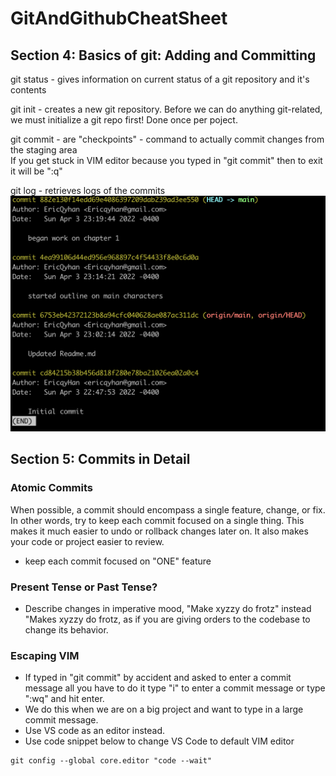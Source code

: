 # GitAndGithubCheatSheet

## Section 4: Basics of git: Adding and Committing

git status - gives information on current status of a git repository and it's contents

git init - creates a new git repository. Before we can do anything git-related, we must initialize a git repo first! Done once per poject.

git commit - are "checkpoints" - command to actually commit changes from the staging area
<br>
If you get stuck in VIM editor because you typed in "git commit" then to exit it will be ":q"

git log - retrieves logs of the commits
![Git log](Images/GitLog.png)

## Section 5: Commits in Detail

### Atomic Commits

When possible, a commit should encompass a single feature, change, or fix. In other words, try to keep each commit focused on a single thing. This makes it much easier to undo or rollback changes later on. It also makes your code or project easier to review.

- keep each commit focused on "ONE" feature

### Present Tense or Past Tense?

- Describe changes in imperative mood, "Make xyzzy do frotz" instead "Makes xyzzy do frotz, as if you are giving orders to the codebase to change its behavior.

### Escaping VIM

- If typed in "git commit" by accident and asked to enter a commit message all you have to do it type "i" to enter a commit message or type ":wq" and hit enter.
- We do this when we are on a big project and want to type in a large commit message.
- Use VS code as an editor instead.
- Use code snippet below to change VS Code to default VIM editor

```
git config --global core.editor "code --wait"
```
